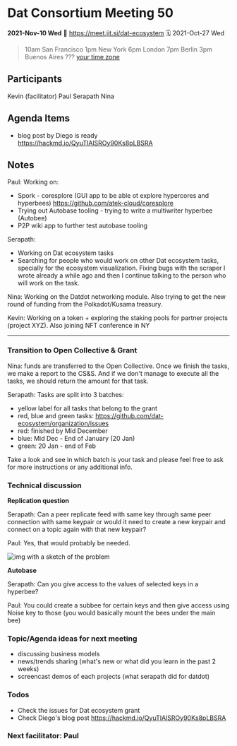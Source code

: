 # Dat Consortium Meeting 50

**2021-Nov-10 Wed**
📍 https://meet.jit.si/dat-ecosystem
🗓 2021-Oct-27 Wed
> 10am San Francisco
 1pm New York
 6pm London
 7pm Berlin
 3pm Buenos Aires
 ??? [your time zone](https://www.timeanddate.com/worldclock/fixedtime.html?msg=Dat&iso=20211027T10&p1=224&ah=1)

## Participants

Kevin (facilitator)
Paul
Serapath
Nina

## Agenda Items

- blog post by Diego is ready https://hackmd.io/QyuTIAlSROy90Ks8pLBSRA


## Notes

Paul:
Working on:
* Spork - coresplore (GUI app to be able ot explore hypercores and hyperbees) https://github.com/atek-cloud/coresplore
* Trying out Autobase tooling - trying to write a multiwriter hyperbee (Autobee)
* P2P wiki app to further test autobase tooling

Serapath:
* Working on Dat ecosystem tasks
* Searching for people who would work on other Dat ecosystem tasks, specially for the ecosystem visualization. Fixing bugs with the scraper I wrote already a while ago and then I continue talking to the person who will work on the task.

Nina:
Working on the Datdot networking module. Also trying to get the new round of funding from the Polkadot/Kusama treasury.

Kevin:
Working on a token + exploring the staking pools for partner projects (project XYZ). Also joining NFT conference in NY

---

### Transition to Open Collective & Grant

Nina: funds are transferred to the Open Collective. Once we finish the tasks, we make a report to the CS&S. And if we don't manage to execute all the tasks, we should return the amount for that task.

Serapath: Tasks are split into 3 batches: 
- yellow label for all tasks that belong to the grant
- red, blue and green tasks: https://github.com/dat-ecosystem/organization/issues
- red: finished by Mid December
- blue: Mid Dec - End of January (20 Jan)
- green: 20 Jan - end of Feb

Take a look and see in which batch is your task and please feel free to ask for more instructions or any additional info.

### Technical discussion

**Replication question**

Serapath:
Can a peer replicate feed with same key through same peer connection with same keypair or would it need to create a new keypair and connect on a topic again with that new keypair?

Paul:
Yes, that would probably be needed.

![img with a sketch of the problem](https://i.imgur.com/b7hFd3y.png)

**Autobase**

Serapath:
Can you give access to the values of selected keys in a hyperbee?

Paul:
You could create a subbee for certain keys and then give access using Noise key to those (you would basically mount the bees under the main bee)

### Topic/Agenda ideas for next meeting

- discussing business models 
- news/trends sharing (what's new or what did you learn in the past 2 weeks)
- screencast demos of each projects (what serapath did for datdot)

### Todos

- Check the issues for Dat ecosystem grant
- Check Diego's blog post https://hackmd.io/QyuTIAlSROy90Ks8pLBSRA

### Next facilitator: Paul


